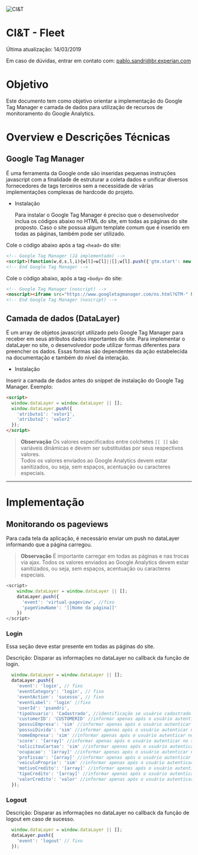 ![CI&T](https://pablosandri.github.io/sandbox/ciandt.png)

# CI&T - Fleet

Última atualização: 14/03/2019

Em caso de dúvidas, entrar em contato com: [pablo.sandri@br.experian.com](mailto:pablo.sandri@br.experian.com)

# Objetivo

Este documento tem como objetivo orientar a implementação do Google Tag Manager e camada de dados para utilização de recursos de monitoramento do Google Analytics.

# Overview e Descrições Técnicas

## Google Tag Manager 

É uma ferramenta da Google onde são inseridas pequenas instruções javascript com a finalidade de estruturar a coleta dados e unificar diversos fornecedores de tags terceiros sem a necessidade de várias implementações complexas de hardcode do projeto. 

- Instalação

  Para instalar o  Google Tag Manager é preciso que o desenvolvedor inclua os códigos abaixo no HTML do site, em todas as páginas do site proposto. Caso o site possua algum template comum que é inserido em todas as páginas, também pode ser utilizado.

Cole o código abaixo após a tag `<head>` do site:

```html
<!-- Google Tag Manager (Já implementado) -->
<script>(function(w,d,s,l,i){w[l]=w[l]||[];w[l].push({'gtm.start': new Date().getTime(),event:'gtm.js'});var f=d.getElementsByTagName(s)[0], j=d.createElement(s),dl=l!='dataLayer'?'&l='+l:'';j.async=true;j.src='https://www.googletagmanager.com/gtm.js?id='+i+dl;f.parentNode.insertBefore(j,f);})(window,document,'script','dataLayer','');</script>
<!-- End Google Tag Manager -->
```

Cole o código abaixo, após a tag `<body>` do site:

```html
<!-- Google Tag Manager (noscript) -->
<noscript><iframe src="https://www.googletagmanager.com/ns.html?GTM-" height="0" width="0" style="display:none;visibility:hidden"></iframe></noscript>
<!-- End Google Tag Manager (noscript) -->
```

## Camada de dados (DataLayer)

É um array de objetos javascript utilizado pelo Google Tag Manager para receber em seus atributos dados importantes do site.
Para implementar o dataLayer no site, o desenvolvedor pode utilizar formas diferentes para preencher os dados. Essas formas são dependentes da ação estabelecida na documentação e também do nível da interação. 

- Instalação

Inserir a camada de dados antes do snippet de instalação do Google Tag Manager. Exemplo:

			
```html
<script>
  window.dataLayer = window.dataLayer || [];
  window.dataLayer.push({
    'atributo1': 'valor1',
    'atributo2': 'valor2'
  });
</script>
```

> **Observação**
> Os valores especificados entre colchetes `[[ ]]` são variáveis dinâmicas e devem ser substituídas por seus respectivos valores.<br />
> Todos os valores enviados ao Google Analytics devem estar sanitizados, ou seja, sem espaços, acentuação ou caracteres especiais.

---


# Implementação

## Monitorando os pageviews

Para cada tela da aplicação, é necessário enviar um push no dataLayer informando que a página carregou.

> **Observação**
> É importante carregar em todas as páginas e nas trocas via ajax.
> Todos os valores enviados ao Google Analytics devem estar sanitizados, ou seja, sem espaços, acentuação ou caracteres especiais.


```javascript
<script>
	window.dataLayer = window.dataLayer || [];
	dataLayer.push({
	  'event': 'virtual-pageview', //fixo
	  'pageViewName': '[[Nome da página]]'
	})
</script>
```

### Login

Essa seção deve estar presente em todas as páginas do site. 

Descrição: Disparar as informações no dataLayer no callback da função de login.

```javascript
  window.dataLayer = window.dataLayer || [];
  dataLayer.push({
    'event': 'login', // fixo
    'eventCategory': 'login', // fixo
    'eventAction': 'sucesso', // fixo
    'eventLabel': 'login' //fixo
    'userId': 'psandri',
	'tipoUsuario': 'Cadastrado', //identificação se usuário cadastrado ou não cadastrado
    'customerID': 'CUSTOMERID' //informar apenas após o usuário autenticar no site
    'possuiEmpresa': 'sim' //informar apenas após o usuário autenticar no site
    'possuiDivida': 'sim' //informar apenas após o usuário autenticar no site
    'nomeEmpresa': 'sim' //informar apenas após o usuário autenticar no site
    'score': '[array]' //informar apenas após o usuário autenticar no site, essa informação deve ser apresentada de forma criptografada.
    'solicitouCartao': 'sim' //informar apenas após o usuário autenticar no site
    'ocupacao': '[array]' //informar apenas após o usuário autenticar no site
    'profissao': '[array]' //informar apenas após o usuário autenticar no site
    'veiculoProprio': 'sim' //informar apenas após o usuário autenticar no site
    'motivoCredito': '[array]' //informar apenas após o usuário autenticar no site
    'tipoCredito': '[array]' //informar apenas após o usuário autenticar no site
    'valorCredito': 'valor' //informar apenas após o usuário autenticar no site
  });
```

### Logout

Descrição: Disparar as informações no dataLayer no callback da função de logout em caso de sucesso.

```javascript
  window.dataLayer = window.dataLayer || [];
  dataLayer.push({
    'event': 'logout' // fixo
  });
```

<br />

